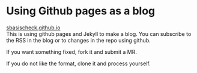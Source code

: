 # Using Github pages as a blog

[sbasischeck.github.io](https://sbasischeck.github.io/)  
This is using github
pages and Jekyll to make a blog. You can subscribe to the RSS in
the blog or to changes in the repo using github.

If you want something fixed, fork it and submit a MR.

If you do not like the format, clone it and process yourself.
